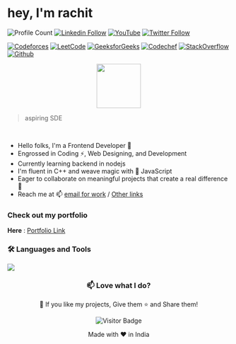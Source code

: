# hey, I'm rachit 

![Profile Count](https://komarev.com/ghpvc/?username=rachitkatariya)
[![Linkedin Follow](https://img.shields.io/badge/LinkedIn-1.7k-blue?style=social&logo=linkedin)](https://www.linkedin.com/in/rachitkatariya/)
[![YouTube](https://img.shields.io/youtube/channel/subscribers/UCbW63uLlDnsL7l992Z9nF_Q?style=social)](https://www.youtube.com/@rachitkatariya)
[![Twitter Follow](https://img.shields.io/twitter/follow/rachitkatariyaa?style=social)](https://twitter.com/rachitkatariyaa)

[![Codeforces](https://img.shields.io/badge/Codeforces-blue?style=social&logo=codeforces)](https://codeforces.com/profile/rachitkatariya)
[![LeetCode](https://img.shields.io/badge/LeetCode-yellow?style=social&logo=leetcode)](https://leetcode.com/rachitkatariya)
[![GeeksforGeeks](https://img.shields.io/badge/GeeksforGeeks-green?style=social&logo=geeksforgeeks)](https://www.geeksforgeeks.org/user/rachitkatariya)
[![Codechef](https://img.shields.io/badge/Codechef-orange?style=social&logo=codechef)](https://www.codechef.com/rachitkatariya)
[![StackOverflow](https://img.shields.io/badge/StackOverflow-yellow?style=social&logo=stackoverflow)](https://stackoverflow.com/users/rachitkatariya)
[![Github](https://img.shields.io/github/followers/rachitkatariya?label=Follow&style=social)](https://github.com/rachitkatariya)


<div align="center">
  <img src="https://media1.giphy.com/media/jTMw980OBX5YEAulPm/200w.webp?cid=ecf05e47j9zw1kwjhpjfz4gl5081x8mumvwrmjlzomk0e7na&ep=v1_stickers_search&rid=200w.webp&ct=s" width="100px"/>
</div>

> aspiring SDE <br>

<br>

- Hello folks, I'm a Frontend Developer 🚀
- Engrossed in Coding ⚡, Web Designing, and Development
- Currently learning backend in nodejs
- I'm fluent in C++ and weave magic with 💛 JavaScript 
- Eager to collaborate on meaningful projects that create a real difference 💞️
- Reach me at 📫 [email for work](rachitkumar2953@gmail.com) / [Other links](https://linktr.ee/rachitkatariya)

</div>
</div>

###      Check out my portfolio
 **Here** : [Portfolio Link](https://rachitkatariya.github.io/myportfolio/)

### 🛠️ Languages and Tools
<p>
  <a href="https://skillicons.dev">
    <img src="https://skillicons.dev/icons?i=c,cpp,py,java,git,github,vscode,figma,html,css,js,bootstrap,tailwind,react,redux,nodejs,express,postman,mysql,mongodb,typescript,next,firebase,docker,materialui,npm,powershell,replit,stackoverflow,vite"/>
  </a>
</p>
<div align="center">
   
### 📫 Love what I do? 
</div>

<p align="center">💙 If you like my projects, Give them ⭐ and Share them!</p>
<div align="center">
   
![Visitor Badge](https://visitor-badge.laobi.icu/badge?page_id=rachitkatariya-19&left_color=Purple&right_color=#e754808)

</div>

<p align="center">Made with ❤️ in India</p>

